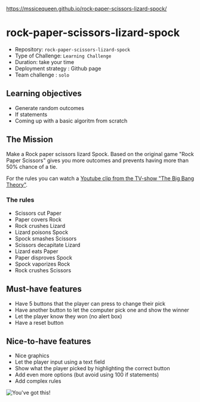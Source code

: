 https://mssicequeen.github.io/rock-paper-scissors-lizard-spock/

# rock-paper-scissors-lizard-spock

- Repository: `rock-paper-scissors-lizard-spock`
- Type of Challenge: `Learning Challenge`
- Duration: take your time
- Deployment strategy : Github page
- Team challenge : `solo`

## Learning objectives
- Generate random outcomes
- If statements
- Coming up with a basic algoritm from scratch

## The Mission
Make a Rock paper scissors lizard Spock. Based on the original game "Rock Paper Scissors" gives you more outcomes and prevents having more than 50% chance of a tie.

For the rules you can watch a [Youtube clip from the TV-show "The Big Bang Theory"](https://www.youtube.com/watch?v=Kov2G0GouBw).

### The rules
- Scissors cut Paper
- Paper covers Rock
- Rock crushes Lizard
- Lizard poisons Spock
- Spock smashes Scissors
- Scissors decapitate Lizard
- Lizard eats Paper
- Paper disproves Spock
- Spock vaporizes Rock
- Rock crushes Scissors

## Must-have features
- Have 5 buttons that the player can press to change their pick
- Have another button to let the computer pick one and show the winner
- Let the player know they won (no alert box)
- Have a reset button

## Nice-to-have features
- Nice graphics
- Let the player input using a text field
- Show what the player picked by highlighting the correct button
- Add even more options (but avoid using 100 if statements)
- Add complex rules

![You've got this!](http://78.media.tumblr.com/f9247799ae2fe6613f643957020101c6/tumblr_inline_n80n8u8pSz1sbdww6.gif)

